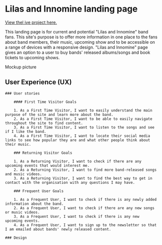 # Lilas and Innomine landing page

[View thel ive project here.]("")

This landing page is for current and potential "Lilas and Innomine" band fans. This site's purpose is to offer more information in one place to the fans about band members, their music, upcoming show and to be accessible on a range of devices with a responsive design. "Lilas and Innomine" page gives an option to a user to buy bands' released albums/songs and book tickets to upcoming shows.

Mockup picture

## User Experience (UX)

    ### User stories

        #### First Time Visitor Goals

        1. As a First Time Visitor, I want to easily understand the main purpose of the site and learn more about the band. 
        2. As a First Time Visitor, I want to be able to easily navigate throughout the site to find content.
        3. As a First Time Visitor, I want to listen to the songs and see if I like the band.
        4. As a First Time Visitor, I want to locate their social media links to see how popular they are and what other people think about their music.

        ### Returning Visitor Goals

        1. As a Returning Visitor, I want to check if there are any upcoming events that would interest me.
        2. As a Returning Visitor, I want to find more band-released songs and music videos.
        3. As a Returning Visitor, I want to find the best way to get in contact with the organisation with any questions I may have.

        ### Frequent User Goals

        1. As a Frequent User, I want to check if there is any newly added information about the band.
        2. As a Frequent User, I want to check if there are any new songs or music videos.
        3. As a Frequent User, I want to check if there is any new upcoming events.
        4. As a Frequent User, I want to sign up to the newsletter so that I am emailed about bands' newly released content.

    ### Design
    


